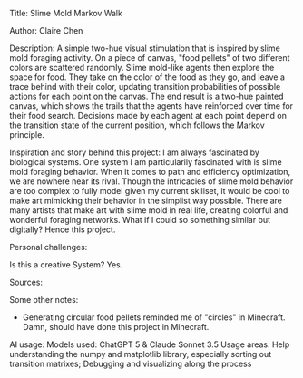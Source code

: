 Title: Slime Mold Markov Walk

Author: Claire Chen

Description: A simple two-hue visual stimulation that is inspired by slime mold foraging activity. On a piece of canvas, "food pellets" of two different colors are scattered randomly. Slime mold-like agents then explore the space for food. They take on the color of the food as they go, and leave a trace behind with their color, updating transition probabilities of possible actions for each point on the canvas. The end result is a two-hue painted canvas, which shows the trails that the agents have reinforced over time for their food search. Decisions made by each agent at each point depend on the transition state of the current position, which follows the Markov principle.

Inspiration and story behind this project: I am always fascinated by biological systems. One system I am particularily fascinated with is slime mold foraging behavior. When it comes to path and efficiency optimization, we are nowhere near its rival. Though the intricacies of slime mold behavior are too complex to fully model given my current skillset, it would be cool to make art mimicking their behavior in the simplist way possible. There are many artists that make art with slime mold in real life, creating colorful and wonderful foraging networks. What if I could so something similar but digitally? Hence this project.

Personal challenges:


Is this a creative System?
Yes.

Sources:

Some other notes:
- Generating circular food pellets reminded me of "circles" in Minecraft. Damn, should have done this project in Minecraft.

AI usage:
Models used: ChatGPT 5 & Claude Sonnet 3.5
Usage areas: Help understanding the numpy and matplotlib library, especially sorting out transition matrixes; Debugging and visualizing along the process